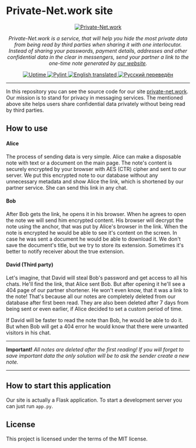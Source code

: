 # Private-Net.work site

<p align="center">
  <a href="https://private-net.work">
  <img src="https://private-net.work/static/img/thumb.jpeg" alt="Private-Net.work">
  </a>
</p>
<p align="center">
    <em>Private-Net.work is a service, that will help you hide the most private data from 
    being read by third parties when sharing it with one interlocutor. 
    Instead of sharing your passwords, payment details, addresses and 
    other confidential data in the clear in messengers, 
    send your partner a link to the one-time note generated by 
    <a href="https://private-net.work" target="_blank">our website</a>.</em>
</p>
<p align="center">
<a href="https://stats.uptimerobot.com/YnWpPiD9Lo" target="_blank">
    <img src="https://img.shields.io/uptimerobot/ratio/m791547864-87556c1a8d4f6cc3c14b8a6b" alt="Uptime">
</a>
<a href="https://github.com/Private-Net-work/Private-Net.work-site/actions/workflows/pylint.yml" target="_blank">
    <img src="https://img.shields.io/github/workflow/status/Private-Net-work/Private-Net.work-site/Pylint?label=Pylint" alt="Pylint">
</a>
<a href="https://private-net.work?lang=en" target="_blank">
    <img src="https://img.shields.io/badge/English-translated%20-lightgrey" alt="English translated">
</a>
<a href="https://private-net.work?lang=ru" target="_blank">
    <img src="https://img.shields.io/badge/Русский-переведён%20-lightgrey" alt="Русский переведён">
</a>
</p>

---

In this repository you can see the source code for our site 
<a href="https://private-net.work" target="_blank">private-net.work</a>.
Our mission is to stand for privacy in messaging services. The mentioned above 
site helps users share confidential data privately without being read by 
third parties.

## How to use

#### Alice

The process of sending data is very simple. Alice can make a disposable note 
with text or a document on the main page. The note's content is securely 
encrypted by your browser with AES (CTR) cipher and sent to our server. We put this 
encrypted note to our database without any unnecessary metadata and show Alice the 
link, which is shortened by our partner service. She can send this link 
in any chat.

#### Bob

After Bob gets the link, he opens it in his browser. 
When he agrees to open the note we will send him encrypted content. 
His browser will decrypt the note using the anchor, 
that was put by Alice's browser in the link. When the note is encrypted he would 
be able to see it's content on the screen. In case he was sent a document he 
would be able to download it. We don't save the document's title, but we try to
store its extension. Sometimes it's better to notify 
receiver about the true extension.

#### David (Third party)

<p>Let's imagine, that David will steal Bob's password and get access to all his 
chats. He'll find the link, that Alice sent Bob. But after opening it he'll 
see a 404 page of our partner shortener. He won't even know, that it was a link 
to the note! That's because all our notes are completely deleted from our database
after first been read. They are also been deleted after 7 days from being sent 
or even earlier, if Alice decided to set a custom period of time.</p>

<p>If David will be faster to read the note than Bob, he would be able to do it. 
But when Bob will get a 404 error he would know that there were unwanted visitors 
in his chat.</p>

---

**Important!** _All notes are deleted after the first reading! 
If you will forget to save important data the only solution 
will be to ask the sender create a new note._

---

## How to start this application

Our site is actually a Flask application. To start a development server you can 
just run `app.py`.

## License

This project is licensed under the terms of the MIT license.
